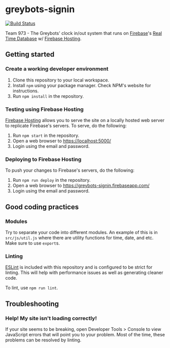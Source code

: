 # greybots-signin

[![Build Status](https://travis-ci.com/Team973/greybots-signin.svg?token=PMQ4h4i9r3eRUJnsCJBt&branch=master)](https://travis-ci.com/Team973/greybots-signin)

Team 973 - The Greybots' clock in/out system that runs on [Firebase](https://firebase.google.com/)'s [Real Time Database](https://firebase.google.com/docs/database/) w/ [Firebase Hosting](https://firebase.google.com/docs/hosting/).

## Getting started

### Create a working developer environment

1.  Clone this repository to your local workspace.
2.  Install `npm` using your package manager. Check NPM's website for instructions.
3.  Run `npm install` in the repository.

### Testing using Firebase Hosting

[Firebase Hosting](https://firebase.google.com/docs/hosting/) allows you to serve the site on a locally hosted web server to replicate Firebase's servers. To serve, do the following:

1.  Run `npm start` in the repository.
2.  Open a web browser to <https://localhost:5000/>
3.  Login using the email and password.

### Deploying to Firebase Hosting

To push your changes to Firebase's servers, do the following:

1.  Run `npm run deploy` in the repository.
2.  Open a web browser to <https://greybots-signin.firebaseapp.com/>
3.  Login using the email and password.

## Good coding practices

### Modules

Try to separate your code into different modules. An example of this is in `src/js/util.js` where there are utility functions for time, date, and etc. Make sure to use `export`s.

### Linting

[ESLint](https://eslint.org/) is included with this repository and is configured to be strict for linting. This will help with performance issues as well as generating cleaner code.

To lint, use `npm run lint`.

## Troubleshooting

### Help! My site isn't loading correctly!

If your site seems to be breaking, open Developer Tools > Console to view JavaScript errors that will point you to your problem. Most of the time, these problems can be resolved by linting.
